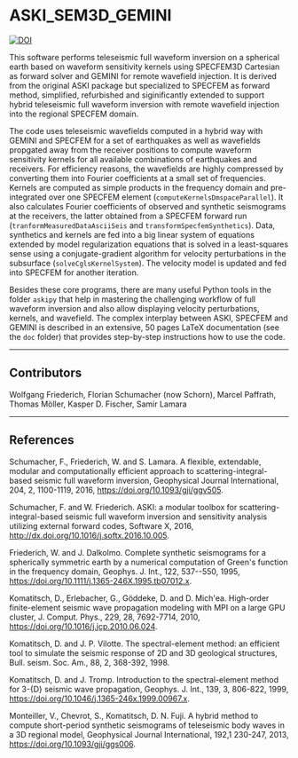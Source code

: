 # ASKI_SEM3D_GEMINI

[![DOI](https://zenodo.org/badge/842171779.svg)](https://zenodo.org/doi/10.5281/zenodo.13321935)

This software performs teleseismic full waveform inversion on a spherical earth based on waveform sensitivity kernels using SPECFEM3D Cartesian as forward solver and GEMINI for remote wavefield injection. It is derived from the original ASKI package but specialized to SPECFEM as forward method, simplified, refurbished and siginificantly extended to support hybrid teleseismic full waveform inversion with remote wavefield injection into the regional SPECFEM domain.

The code uses teleseismic wavefields computed in a hybrid way with GEMINI and SPECFEM for a set of earthquakes as well as wavefields propgated away from the receiver positions to compute waveform sensitivity kernels for all available combinations of earthquakes and receivers. For efficiency reasons, the wavefields are  highly compressed by converting them into Fourier coefficients at a small set of frequencies. Kernels are computed as simple products in the frequency domain and pre-integrated over one SPECFEM element (``computeKernelsDmspaceParallel``). It also calculates Fourier coefficients of observed and synthetic seismograms at the receivers, the latter obtained from a SPECFEM forward run (``tranformMeasuredDataAsciiSeis`` and ``transformSpecfemSynthetics``). Data, synthetics and kernels are fed into a big linear system of equations extended by model regularization equations that is solved in a least-squares sense using a conjugate-gradient algorithm for velocity perturbations in the subsurface (``solveCglsKernelSystem``). The velocity model is updated and fed into SPECFEM for another iteration. 

Besides these core programs, there are many useful Python tools in the folder ``askipy`` that help in mastering the challenging workflow of full waveform inversion and also allow displaying velocity perturbations, kernels, and wavefield. The complex interplay between ASKI, SPECFEM and GEMINI is described in an extensive, 50 pages LaTeX documentation (see the ``doc`` folder) that provides step-by-step instructions how to use the code.

------------
Contributors
------------
Wolfgang Friederich, Florian Schumacher (now Schorn), Marcel Paffrath, Thomas Möller, Kasper D. Fischer, Samir Lamara

----------
References
----------
Schumacher, F., Friederich, W. and S. Lamara. A flexible, extendable, modular and computationally efficient approach to scattering-integral-based seismic full waveform inversion, Geophysical Journal International, 204, 2, 1100-1119, 2016, https://doi.org/10.1093/gji/ggv505.

Schumacher, F. and W. Friederich. ASKI: a modular toolbox for scattering-integral-based seismic full waveform inversion and sensitivity analysis utilizing external forward codes, Software X, 2016,  http://dx.doi.org/10.1016/j.softx.2016.10.005.

Friederich, W. and J. Dalkolmo. Complete synthetic seismograms for a spherically symmetric earth by a numerical computation of Green's function in the frequency domain,	Geophys. J. Int., 122, 537--550, 1995, https://doi.org/10.1111/j.1365-246X.1995.tb07012.x.

Komatitsch, D., Erlebacher, G., Göddeke, D. and D. Mich\'ea. High-order finite-element seismic wave propagation modeling with MPI on a large GPU cluster, J. Comput. Phys., 229, 28, 7692-7714, 2010, https://doi.org/10.1016/j.jcp.2010.06.024.

Komatitsch, D. and J. P. Vilotte. The spectral-element method: an efficient tool to simulate the seismic response of 2D and 3D geological structures, Bull. seism. Soc. Am., 88, 2, 368-392, 1998.

Komatitsch, D. and J. Tromp. Introduction to the spectral-element method for 3-{D} seismic wave propagation, Geophys. J. Int., 139, 3, 806-822, 1999, https://doi.org/10.1046/j.1365-246x.1999.00967.x.

Monteiller, V., Chevrot, S., Komatitsch, D. N. Fuji. A hybrid method to compute short-period synthetic seismograms of teleseismic body waves in a 3D regional model,
Geophysical Journal International, 192,1 230-247, 2013, https://doi.org/10.1093/gji/ggs006.
